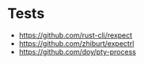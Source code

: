# Tests

- <https://github.com/rust-cli/rexpect>
- <https://github.com/zhiburt/expectrl>
- <https://github.com/doy/pty-process>